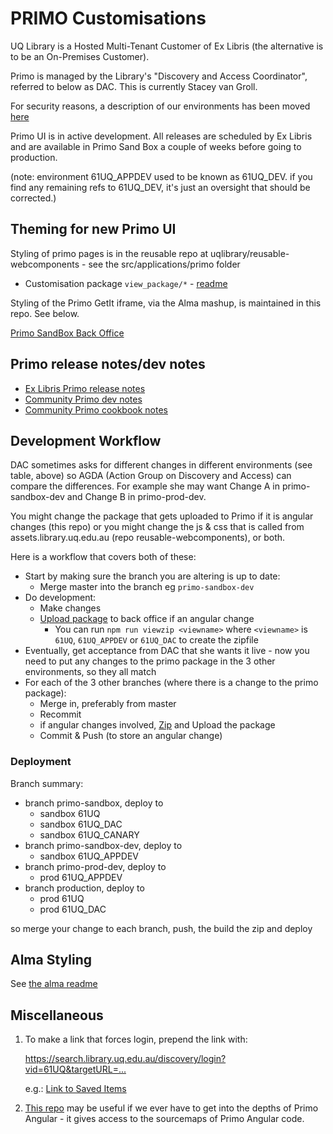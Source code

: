 # PRIMO Customisations

UQ Library is a Hosted Multi-Tenant Customer of Ex Libris (the alternative is to be an On-Premises Customer).

Primo is managed by the Library's "Discovery and Access Coordinator", referred to below as DAC. This is currently Stacey van Groll.

For security reasons, a description of our environments has been moved [here](https://uq.sharepoint.com/:w:/r/teams/lbf4g4a1/LTSDevelopers%20Documents/Applications/Ex%20Libris%20-%20Primo%20-%20Alma/Environments.docx?d=w9ada68747c4d4752963bdff4b5b8236a&csf=1&web=1&e=BJX8hs)

Primo UI is in active development. All releases are scheduled by Ex Libris and are available in Primo Sand Box a couple of weeks before going to production.

(note: environment 61UQ_APPDEV used to be known as 61UQ_DEV. if you find any remaining refs to 61UQ_DEV, it's just an oversight that should be corrected.)

## Theming for new Primo UI

Styling of primo pages is in the reusable repo at uqlibrary/reusable-webcomponents - see the src/applications/primo folder

* Customisation package `view_package/*` - [readme](https://github.com/uqlibrary/exlibris-primo/blob/master/src/view_package/README.md)

Styling of the Primo GetIt iframe, via the Alma mashup, is maintained in this repo. See below.

[Primo SandBox Back Office](https://uq-edu-primo-sb.hosted.exlibrisgroup.com:1443/primo_publishing/admin/acegilogin.jsp)

## Primo release notes/dev notes

* [Ex Libris Primo release notes](https://knowledge.exlibrisgroup.com/Primo/Release_Notes)
* [Community Primo dev notes](https://docs.google.com/document/d/1pfhN1LZSuV6ZOZ7REldKYH7TR1Cc4BUzTMdNHwH5Bkc/edit#)
* [Community Primo cookbook notes](https://docs.google.com/document/d/1z1D5II6rhRd2Q01Uqpb_1v6OEFv_OksujEZ-htNJ0rw/edit#heading=h.ti1szv6s9yu0)

## Development Workflow

DAC sometimes asks for different changes in different environments (see table, above) so AGDA (Action Group on Discovery and Access) can compare the differences. For example she may want Change A in primo-sandbox-dev and Change B in primo-prod-dev.

You might change the package that gets uploaded to Primo if it is angular changes (this repo) or you might change the js & css that is called from assets.library.uq.edu.au (repo reusable-webcomponents), or both.

Here is a workflow that covers both of these:

* Start by making sure the branch you are altering is up to date:
  * Merge master into the branch eg `primo-sandbox-dev`
* Do development:
  * Make changes
  * [Upload package](https://github.com/uqlibrary/exlibris-primo/blob/master/src/view_package/README.md) to back office if an angular change
    * You can run `npm run viewzip <viewname>` where `<viewname>` is `61UQ`, `61UQ_APPDEV` or `61UQ_DAC` to create the zipfile
* Eventually, get acceptance from DAC that she wants it live - now you need to put any changes to the primo package in the 3 other environments, so they all match
* For each of the 3 other branches (where there is a change to the primo package):
  * Merge in, preferably from master
  * Recommit
  * if angular changes involved, [Zip](https://github.com/uqlibrary/exlibris-primo/blob/master/src/view_package/README.md) and Upload the package
  * Commit & Push (to store an angular change)

### Deployment

Branch summary:

- branch primo-sandbox, deploy to
  - sandbox 61UQ
  - sandbox 61UQ_DAC
  - sandbox 61UQ_CANARY
- branch primo-sandbox-dev, deploy to
  - sandbox 61UQ_APPDEV
- branch primo-prod-dev, deploy to
  - prod 61UQ_APPDEV
- branch production, deploy to
  - prod 61UQ 
  - prod 61UQ_DAC

so merge your change to each branch, push, the build the zip and deploy

## Alma Styling

See [the alma readme](https://github.com/uqlibrary/exlibris-primo/blob/master/src/alma/README.md)

## Miscellaneous

1. To make a link that forces login, prepend the link with:

    <https://search.library.uq.edu.au/discovery/login?vid=61UQ&targetURL=...>

    e.g.: [Link to Saved Items](https://search.library.uq.edu.au/discovery/login?vid=61UQ&targetURL=https%3A%2F%2Fsearch.library.uq.edu.au%2Fdiscovery%2Ffavorites%3Fvid%3D61UQ%26lang%3Den_US%C2%A7ion%3Ditems)

2. [This repo](https://github.com/mehmetc/primo-extract) may be useful if we ever have to get into the depths of Primo Angular - it gives access to the sourcemaps of Primo Angular code.
